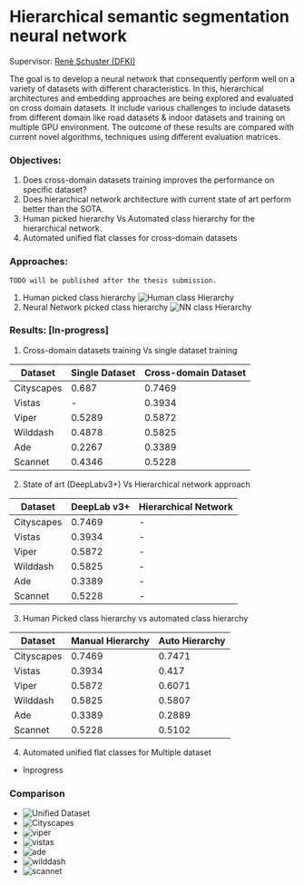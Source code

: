 # Hierarchical semantic segmentation neural network 

Supervisor: [Renè Schuster (DFKI)](https://av.dfki.de/members/schuster/)

The goal is to develop a neural network that consequently perform well on a variety of datasets with
different characteristics. In this, hierarchical architectures and embedding approaches are being
explored and evaluated on cross domain datasets. It include various challenges to include datasets from
different domain like road datasets & indoor datasets and training on multiple GPU environment. The
outcome of these results are compared with current novel algorithms, techniques using different
evaluation matrices.

### Objectives:

  1. Does cross-domain datasets training improves the performance on specific dataset?
  2. Does hierarchical network architecture with current state of art perform better than the SOTA.
  3. Human picked hierarchy Vs Automated class hierarchy for the hierarchical network. 
  4. Automated unified flat classes for cross-domain datasets
 
 ### Approaches:
 
   ```TODO will be published after the thesis submission.```
   1. Human picked class hierarchy
    ![Human class Hierarchy][manual_hierarchy]
   2. Neural Network picked class hierarchy
    ![NN class Hierarchy][auto_hierarchy]
   
  
  
 ### Results: [In-progress]
 
  1. Cross-domain datasets training Vs single dataset training
  
  
| Dataset | Single Dataset  | Cross-domain Dataset |
| ------------- | ------------- | ------------- |
| Cityscapes  | 0.687  | 0.7469  |
| Vistas  | -  | 0.3934  |
| Viper  | 0.5289  | 0.5872  |
| Wilddash  | 0.4878  | 0.5825  |
| Ade  | 0.2267  | 0.3389  |
| Scannet  | 0.4346  | 0.5228  |
  
  2. State of art (DeepLabv3+) Vs Hierarchical network approach 
  
 | Dataset | DeepLab v3+  | Hierarchical Network |
| ------------- | ------------- | ------------- |
| Cityscapes| 0.7469  | - |
| Vistas | 0.3934  | - |
| Viper | 0.5872  | - |
| Wilddash | 0.5825  | - |
| Ade | 0.3389  | - |
| Scannet | 0.5228  | -|

3. Human Picked class hierarchy vs automated class hierarchy

| Dataset | Manual Hierarchy  | Auto Hierarchy |
| ------------- | ------------- | ------------- |
| Cityscapes| 0.7469  | 0.7471 |
| Vistas | 0.3934  | 0.417 |
| Viper | 0.5872  | 0.6071|
| Wilddash | 0.5825  | 0.5807 |
| Ade | 0.3389  | 0.2889 |
| Scannet | 0.5228  | 0.5102|

4. Automated unified flat classes for Multiple dataset 
  - Inprogress
  
### Comparison 

  - ![Unified Dataset][unified_dataset]
  - ![Cityscapes][unified_cityscapes]
  - ![viper][unified_viper]
  - ![vistas][unified_vistas]
  - ![ade][unified_ade]
  - ![wilddash][unified_wilddash]
  - ![scannet][unified_scannet]
  
[unified_cityscapes]: docs/unified_cityscapes.png
[unified_viper]: docs/unified_viper.png
[unified_vistas]: docs/unified_vistas.png
[unified_ade]: docs/unified_ade.png
[unified_wilddash]: docs/unified_wilddash.png
[unified_scannet]: docs/unified_scannet.png
[unified_scannet]: docs/unified_scannet.png

[auto_hierarchy]: docs/auto_hierarchy.png
[manual_hierarchy]: docs/manual_hierarchy.png
[unified_dataset]: docs/unified_dataset2.png
